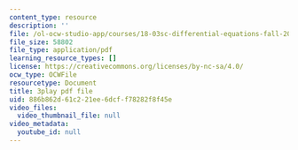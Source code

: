 ```yaml
---
content_type: resource
description: ''
file: /ol-ocw-studio-app/courses/18-03sc-differential-equations-fall-2011/886b862d61c221ee6dcff78282f8f45e_heBvViSi9xQ.pdf
file_size: 58802
file_type: application/pdf
learning_resource_types: []
license: https://creativecommons.org/licenses/by-nc-sa/4.0/
ocw_type: OCWFile
resourcetype: Document
title: 3play pdf file
uid: 886b862d-61c2-21ee-6dcf-f78282f8f45e
video_files:
  video_thumbnail_file: null
video_metadata:
  youtube_id: null
---
```

